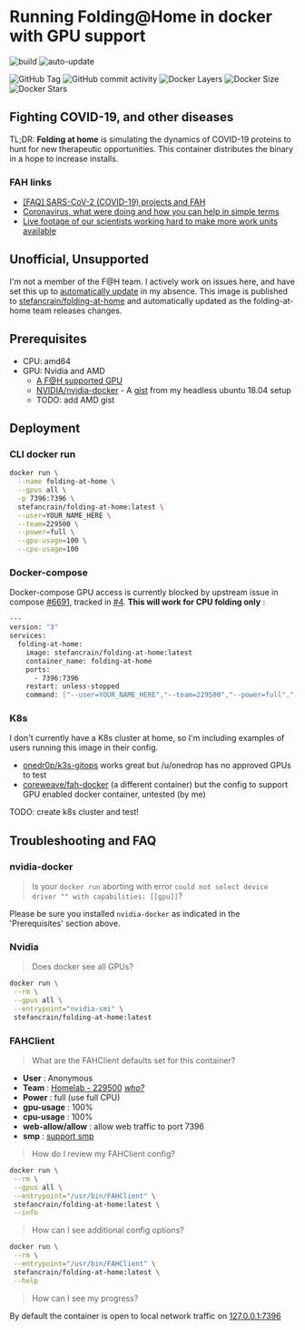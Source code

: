 # Running Folding@Home in docker with GPU support

![build](https://github.com/stefancrain/folding-at-home/workflows/folding-at-home/badge.svg)
![auto-update](https://github.com/stefancrain/folding-at-home/workflows/folding-at-home/badge.svg?event=schedule)

![GitHub Tag](https://badgen.net/github/tag/stefancrain/folding-at-home?icon=github&label=version)
![GitHub commit activity](https://badgen.net/github/last-commit/stefancrain/folding-at-home?icon=github&label=updated)
![Docker Layers](https://badgen.net/docker/pulls/stefancrain/folding-at-home?icon=docker&label=pulls)
![Docker Size](https://badgen.net/docker/size/stefancrain/folding-at-home/latest/amd64?icon=docker&label=latest)
![Docker Stars](https://badgen.net/docker/stars/stefancrain/folding-at-home?icon=docker)

## Fighting COVID-19, and other diseases

TL;DR: **Folding at home** is simulating the dynamics of COVID-19 proteins to hunt for new therapeutic opportunities. This container distributes the binary in a hope to increase installs.

### FAH links

- [[FAQ] SARS-CoV-2 (COVID-19) projects and FAH](https://foldingforum.org/viewtopic.php?f=24&t=32463)
- [Coronavirus, what were doing and how you can help in simple terms](https://foldingathome.org/2020/03/15/coronavirus-what-were-doing-and-how-you-can-help-in-simple-terms/)
- [Live footage of our scientists working hard to make more work units available](https://twitter.com/foldingathome/status/1239992073664765953)

## Unofficial, Unsupported

I'm not a member of the F@H team. I actively work on issues here, and have set this up to [automatically update](.github/workflows/schedule.yml) in my absence. This image is published to [stefancrain/folding-at-home](https://hub.docker.com/repository/docker/stefancrain/folding-at-home) and automatically updated as the folding-at-home team releases changes.

## Prerequisites

- CPU: amd64
- GPU: Nvidia and AMD
  - [A F@H supported GPU](https://apps.foldingathome.org/GPUs.txt)
  - [NVIDIA/nvidia-docker](https://github.com/NVIDIA/nvidia-docker) - A [gist](https://gist.github.com/stefancrain/0b4fe2ae29a15427a5d7040a9f7cdb5c) from my headless ubuntu 18.04 setup
  - TODO: add AMD gist

## Deployment

### CLI docker run

```bash
docker run \
  --name folding-at-home \
  --gpus all \
  -p 7396:7396 \
  stefancrain/folding-at-home:latest \
  --user=YOUR_NAME_HERE \
  --team=229500 \
  --power=full \
  --gpu-usage=100 \
  --cpu-usage=100
```

### Docker-compose

Docker-compose GPU access is currently blocked by upstream issue in compose [#6691](https://github.com/docker/compose/issues/6691), tracked in [#4](https://github.com/stefancrain/folding-at-home/issues/4). **This will work for CPU folding only** :

```bash
---
version: "3"
services:
  folding-at-home:
    image: stefancrain/folding-at-home:latest
    container_name: folding-at-home
    ports:
      - 7396:7396
    restart: unless-stopped
    command: ["--user=YOUR_NAME_HERE","--team=229500","--power=full","--gpu=false","--cpu-usage=100"]
```

### K8s

I don't currently have a K8s cluster at home, so I'm including examples of users running this image in their config.

- [onedr0p/k3s-gitops](https://github.com/onedr0p/k3s-gitops/blob/fdc4be556833d3fcc4849b54cc248eb1a9c89dcc/deployments/default/folding-at-home/folding-at-home.yaml) works great but /u/onedrop has no approved GPUs to test
- [coreweave/fah-docker](https://github.com/coreweave/fah-docker/blob/master/kubernetes/folding-at-home-deployment.yaml) (a different container) but the config to support GPU enabled docker container, untested (by me)

TODO: create k8s cluster and test!

## Troubleshooting and FAQ

### nvidia-docker

> Is your `docker run` aborting with error `could not select device driver "" with capabilities: [[gpu]]`?

Please be sure you installed `nvidia-docker` as indicated in the 'Prerequisites' section above.

### Nvidia

> Does docker see all GPUs?

```bash
docker run \
 --rm \
 --gpus all \
 --entrypoint="nvidia-smi" \
 stefancrain/folding-at-home:latest
```

### FAHClient

> What are the FAHClient defaults set for this container?

- **User** : Anonymous
- **Team** : [Homelab - 229500](https://stats.foldingathome.org/team/229500) [_who?_](https://www.reddit.com/r/homelab/comments/fkyr1i/foldinghome_homelab_team_against_covid19/)
- **Power** : full (use full CPU)
- **gpu-usage** : 100%
- **cpu-usage** : 100%
- **web-allow/allow** : allow web traffic to port 7396
- **smp** : [support smp](https://foldingathome.org/2008/06/15/what-does-the-smp-core-do/)

> How do I review my FAHClient config?

```bash
docker run \
 --rm \
 --gpus all \
 --entrypoint="/usr/bin/FAHClient" \
 stefancrain/folding-at-home:latest \
 --info
```

> How can I see additional config options?

```bash
docker run \
 --rm \
 --entrypoint="/usr/bin/FAHClient" \
 stefancrain/folding-at-home:latest \
 --help
```

> How can I see my progress?

By default the container is open to local network traffic on [127.0.0.1:7396](http://127.0.0.1:7396/)
